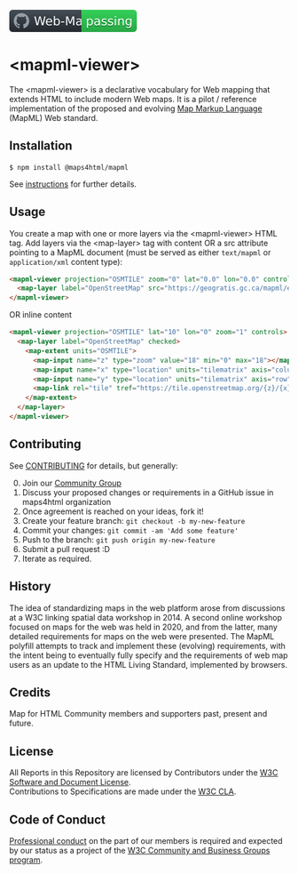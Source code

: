 ![Continuous Testing](badge.svg)

# &lt;mapml-viewer>

The &lt;mapml-viewer> is a declarative vocabulary for Web mapping that extends
HTML to include modern Web maps.  It is a pilot / reference implementation of the
proposed and evolving [Map Markup Language](https://maps4html.org/web-map-doc/docs/) (MapML)
Web standard.

## Installation

```console
$ npm install @maps4html/mapml
```

See [instructions](https://maps4html.org/web-map-doc/docs/installation#install-the-mapml-viewer-suite-of-custom-elements) for further details.

## Usage

You create a map with one or more layers via the &lt;mapml-viewer> HTML tag. Add
layers via the &lt;map-layer> tag with content OR a src attribute pointing to a 
MapML document (must be served as either `text/mapml` or `application/xml` content
type):

```html
<mapml-viewer projection="OSMTILE" zoom="0" lat="0.0" lon="0.0" controls>
  <map-layer label="OpenStreetMap" src="https://geogratis.gc.ca/mapml/en/osmtile/osm/" checked></map-layer>
</mapml-viewer>
```
OR inline content
```html
<mapml-viewer projection="OSMTILE" lat="10" lon="0" zoom="1" controls>
  <map-layer label="OpenStreetMap" checked>
    <map-extent units="OSMTILE">
      <map-input name="z" type="zoom" value="18" min="0" max="18"></map-input>
      <map-input name="x" type="location" units="tilematrix" axis="column" min="0" max="262144"></map-input>
      <map-input name="y" type="location" units="tilematrix" axis="row" min="0" max="262144"></map-input>
      <map-link rel="tile" tref="https://tile.openstreetmap.org/{z}/{x}/{y}.png"></map-link>
    </map-extent>
  </map-layer>
</mapml-viewer>
```

## Contributing

See [CONTRIBUTING](https://github.com/Maps4HTML/MapML.js/blob/main/CONTRIBUTING.md#contributing-to-mapml) for details, but generally:

0. Join our [Community Group](https://www.w3.org/community/wp-login.php?redirect_to=%2Fcommunity%2Fmaps4html%2Fjoin)
1. Discuss your proposed changes or requirements in a GitHub issue in maps4html organization
2. Once agreement is reached on your ideas, fork it!
3. Create your feature branch: `git checkout -b my-new-feature`
4. Commit your changes: `git commit -am 'Add some feature'`
5. Push to the branch: `git push origin my-new-feature`
6. Submit a pull request :D
7. Iterate as required.

## History

The idea of standardizing maps in the web platform arose from discussions at a 
W3C linking spatial data workshop in 2014.  A second 
online workshop focused on maps for the web was held in 2020, and from the latter,
many detailed requirements for maps on the web were presented.  The MapML 
polyfill attempts to track and implement these (evolving) requirements, with the
intent being to eventually fully specify and the requirements of web map
users as an update to the HTML Living Standard, implemented by browsers.

## Credits

Map for HTML Community members and supporters past, present and future.

## License

All Reports in this Repository are licensed by Contributors under the 
[W3C Software and Document License](https://www.w3.org/copyright/software-license-2023/).  
Contributions to Specifications are made under the
[W3C CLA](https://www.w3.org/community/about/agreements/cla/).


## Code of Conduct
[Professional conduct](https://www.w3.org/policies/code-of-conduct/) on the part 
of our members is required and expected by our
status as a project of the 
[W3C Community and Business Groups program](https://www.w3.org/community/about/).